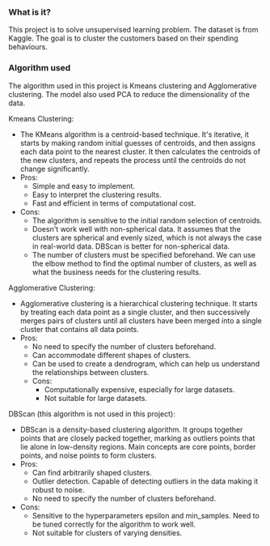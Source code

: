 ### What is it?
This project is to solve unsupervised learning problem. The dataset is from Kaggle. The goal is to cluster the customers based on their spending behaviours.

### Algorithm used
The algorithm used in this project is Kmeans clustering and Agglomerative clustering. The model also used PCA to reduce the dimensionality of the data.

Kmeans Clustering:
- The KMeans algorithm is a centroid-based technique. It's iterative, it starts by making random initial guesses of centroids, and then assigns each data point to the nearest cluster. It then calculates the centroids of the new clusters, and repeats the process until the centroids do not change significantly.
- Pros:
    - Simple and easy to implement.
    - Easy to interpret the clustering results.
    - Fast and efficient in terms of computational cost.
- Cons:
    - The algorithm is sensitive to the initial random selection of centroids.
    - Doesn't work well with non-spherical data. It assumes that the clusters are spherical and evenly sized, which is not always the case in real-world data. DBScan is better for non-spherical data.
    - The number of clusters must be specified beforehand. We can use the elbow method to find the optimal number of clusters, as well as what the business needs for the clustering results.

Agglomerative Clustering:
- Agglomerative clustering is a hierarchical clustering technique. It starts by treating each data point as a single cluster, and then successively merges pairs of clusters until all clusters have been merged into a single cluster that contains all data points.
- Pros:
    - No need to specify the number of clusters beforehand.
    - Can accommodate different shapes of clusters.
    - Can be used to create a dendrogram, which can help us understand the relationships between clusters.
  - Cons:
    - Computationally expensive, especially for large datasets.
    - Not suitable for large datasets.
  
DBScan (this algorithm is not used in this project):
- DBScan is a density-based clustering algorithm. It groups together points that are closely packed together, marking as outliers points that lie alone in low-density regions. Main concepts are core points, border points, and noise points to form clusters.
- Pros:
    - Can find arbitrarily shaped clusters.
    - Outlier detection. Capable of detecting outliers in the data making it robust to noise.
    - No need to specify the number of clusters beforehand.
- Cons:
    - Sensitive to the hyperparameters epsilon and min_samples. Need to be tuned correctly for the algorithm to work well.
    - Not suitable for clusters of varying densities.